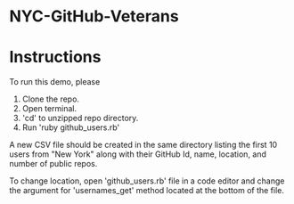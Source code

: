 # NYC-GitHub-Veterans

# Instructions

To run this demo, please 
1. Clone the repo. 
2. Open terminal.
3. 'cd' to unzipped repo directory.
4. Run 'ruby github_users.rb'


A new CSV file should be created in the same directory listing the first 10 users from "New York" along with their GitHub Id, name, location, and number of public repos.

To change location, open 'github_users.rb' file in a code editor and change the argument for 'usernames_get' method located at the bottom of the file.
